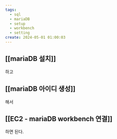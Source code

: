 ```yaml
---
tags:
  - sql
  - mariaDB
  - setup
  - workbench
  - setting
create: 2024-05-01 01:00:03
---
```

## [[mariaDB 설치]]
하고

## [[mariaDB 아이디 생성]]
해서

## [[EC2 - mariaDB workbench 연결]]
하면 된다.
